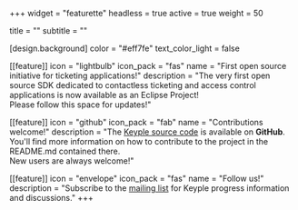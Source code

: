 +++
widget = "featurette" 
headless = true 
active = true 
weight = 50 

title = "" 
subtitle = "" 

[design.background]
  color = "#eff7fe"
  text_color_light = false 

[[feature]]
  icon = "lightbulb"
  icon_pack = "fas"
  name = "First open source initiative for ticketing applications!"
  description = "The very first open source SDK dedicated to contactless ticketing and access control applications is now available as an Eclipse Project!<br>Please follow this space for updates!"
  
[[feature]]
  icon = "github"
  icon_pack = "fab"
  name = "Contributions welcome!"
  description = "The [Keyple source code](https://github.com/eclipse-keyple/keyple) is available on **GitHub**.<br>You'll find more information on how to contribute to the project in the README.md contained there.<br>New users are always welcome!"  
  
[[feature]]
  icon = "envelope"
  icon_pack = "fas"
  name = "Follow us!"
  description = "Subscribe to the [mailing list](https://accounts.eclipse.org/mailing-list/keyple-dev) for Keyple progress information and discussions."
+++
